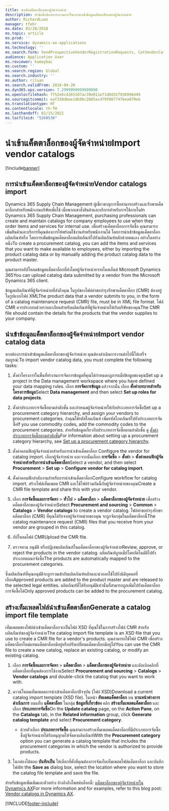 ```yaml
---
title: นำเข้าแค็ตตาล็อกของผู้จัดจำหน่าย
description: หัวข้อนี้อธิบายกระบวนการในการนำเข้าข้อมูลแค็ตตาล็อกของผู้จัดจำหน่าย
author: RichardLuan
manager: tfehr
ms.date: 03/20/2018
ms.topic: article
ms.prod: ''
ms.service: dynamics-ax-applications
ms.technology: ''
ms.search.form: VendProspectiveVendorRegistrationRequests, CatVendorCatalogDetails, CatVendorCatalogReleaseApprovedProducts, CatVendorCMRDetails, CatVendorCatalogProductPerCompanyStatus, CatVendorMaintenanceEventLog, CatVendorCatalogReviewTool, CatVendorCatalogFileUpload, CatVendorCatalogMaintenanceRequest, CatVendorCatalogFileInLegalEntity, CatVendorCatalogSchema, CatVendorCatalogFilePreviewPane, CatVendorCatalogImportParameter
audience: Application User
ms.reviewer: kamaybac
ms.custom: ''
ms.search.region: Global
ms.search.industry: ''
ms.author: riluan
ms.search.validFrom: 2018-04-20
ms.dyn365.ops.version: 7.2999999999999998
ms.openlocfilehash: f752e6c42653d7ac39e011e71d0d31f936996499
ms.sourcegitcommit: eaf330dbee1db96c20d5ac479f007747bea079eb
ms.translationtype: HT
ms.contentlocale: th-TH
ms.lasthandoff: 02/15/2021
ms.locfileid: "5260538"
---
```

# <a name="import-vendor-catalogs"></a><span data-ttu-id="d0ba8-103">นำเข้าแค็ตตาล็อกของผู้จัดจำหน่าย</span><span class="sxs-lookup"><span data-stu-id="d0ba8-103">Import vendor catalogs</span></span>

[!include[banner](../includes/banner.md)]

## <a name="vendor-catalogs-import"></a><span data-ttu-id="d0ba8-104">การนำเข้าแค็ตตาล็อกของผู้จัดจำหน่าย</span><span class="sxs-lookup"><span data-stu-id="d0ba8-104">Vendor catalogs import</span></span>

<span data-ttu-id="d0ba8-105">Dynamics 365 Supply Chain Management ผู้เชี่ยวชาญการซื้อสามารถสร้างและรักษาแค็ตตาล็อกสำหรับพนักงานบริษัทเพื่อใช้ เมื่อพวกเขาสั่งสินค้าและบริการสำหรับการใช้ภายใน</span><span class="sxs-lookup"><span data-stu-id="d0ba8-105">In Dynamics 365 Supply Chain Management, purchasing professionals can create and maintain catalogs for company employees to use when they order items and services for internal use.</span></span> <span data-ttu-id="d0ba8-106">เพื่อสร้างแค็ตตาล็อกการจัดซื้อ คุณสามารถเพิ่มสินค้าและบริการที่คุณต้องการให้พร้อมใช้งานสำหรับพนักงานได้ โดยการนำเข้าข้อมูลแค็ตตาล็อกผลิตภัณฑ์หรือ โดยการเพิ่มข้อมูลแค็ตตาล็อกผลิตภัณฑ์ไปยังผลิตภัณฑ์หลักด้วยตนเอง อย่างใดอย่างหนึ่ง</span><span class="sxs-lookup"><span data-stu-id="d0ba8-106">To create a procurement catalog, you can add the items and services that you want to make available to employees, either by importing the product catalog data or by manually adding the product catalog data to the product master.</span></span> 

<span data-ttu-id="d0ba8-107">คุณสามารถอัปโหลดข้อมูลแค็ตตาล็อกที่ส่งโดยผู้จัดจำหน่ายจากไคลเอ็นต์ Microsoft Dynamics 365</span><span class="sxs-lookup"><span data-stu-id="d0ba8-107">You can upload catalog data submitted by a vendor from the Microsoft Dynamics 365 client.</span></span>

<span data-ttu-id="d0ba8-108">ข้อมูลผลิตภัณฑ์ที่ผู้จัดจำหน่ายที่ส่งถึงคุณ ในรูปของไฟล์คำขอบำรุงรักษาแค็ตตาล็อก (CMR) ต้องอยู่ในรูปแบบไฟล์ XML</span><span class="sxs-lookup"><span data-stu-id="d0ba8-108">The product data that a vendor submits to you, in the form of a catalog maintenance request (CMR) file, must be in XML file format.</span></span> <span data-ttu-id="d0ba8-109">ไฟล์ CMR ควรประกอบด้วยรายละเอียดสำหรับผลิตภัณฑ์ที่ผู้จัดจำหน่ายให้กับบริษัทของคุณ</span><span class="sxs-lookup"><span data-stu-id="d0ba8-109">The CMR file should contain the details for the products that the vendor supplies to your company.</span></span>

## <a name="import-vendor-catalog-data"></a><span data-ttu-id="d0ba8-110">นำเข้าข้อมูลแค็ตตาล็อกของผู้จัดจำหน่าย</span><span class="sxs-lookup"><span data-stu-id="d0ba8-110">Import vendor catalog data</span></span>

<span data-ttu-id="d0ba8-111">หากต้องการนำเข้าข้อมูลแค็ตตาล็อกของผู้จัดจำหน่าย คุณต้องดำเนินการงานต่อไปนี้ให้เสร็จสมบูรณ์:</span><span class="sxs-lookup"><span data-stu-id="d0ba8-111">To import vendor catalog data, you must complete the following tasks:</span></span>

1. <span data-ttu-id="d0ba8-112">ตั้งค่าโครงการในพื้นที่ทำงานการจัดการข้อมูลที่คุณได้กำหนดกฎการแม็ปข้อมูลของคุณ</span><span class="sxs-lookup"><span data-stu-id="d0ba8-112">Set up a project in the Data management workspace where you have defined your data mapping rules.</span></span> <span data-ttu-id="d0ba8-113">เลือก **การจัดการข้อมูล** แล้วจากนั้น เลือก **ตั้งค่าบทบาทสำหรับโครงการข้อมูล**</span><span class="sxs-lookup"><span data-stu-id="d0ba8-113">Select **Data management** and then select **Set up roles for data projects**.</span></span>

2. <span data-ttu-id="d0ba8-114">ตั้งค่าประเภทการจัดซื้อตามลำดับชั้น และกำหนดผู้จัดจำหน่ายให้กับประเภทการจัดซื้อ</span><span class="sxs-lookup"><span data-stu-id="d0ba8-114">Set up a procurement category hierarchy, and assign your vendors to procurement categories.</span></span> <span data-ttu-id="d0ba8-115">ถ้าคุณใช้รหัสโภคภัณฑ์ เพิ่มรหัสโภคภัณฑ์ไปยังประเภทการจัดซื้อ</span><span class="sxs-lookup"><span data-stu-id="d0ba8-115">If you use commodity codes, add the commodity codes to the procurement categories.</span></span> <span data-ttu-id="d0ba8-116">สำหรับข้อมูลเกี่ยวกับประเภทการจัดซื้อตามลำดับชั้น ดู [ตั้งค่าประเภทการจัดซื้อตามลำดับชั้น](../procurement/tasks/set-up-procurement-category-hierarchy.md)</span><span class="sxs-lookup"><span data-stu-id="d0ba8-116">For information about setting up a procurement category hierarchy, see [Set up a procurement category hierarchy](../procurement/tasks/set-up-procurement-category-hierarchy.md).</span></span>

3. <span data-ttu-id="d0ba8-117">ตั้งค่าคอนฟิกผู้จัดจำหน่ายสำหรับการนำเข้าแค็ตตาล็อก </span><span class="sxs-lookup"><span data-stu-id="d0ba8-117">Configure the vendor for catalog import.</span></span> <span data-ttu-id="d0ba8-118">เลือกผู้จัดจำหน่าย และจากนั้นเลือก **การจัดซื้อ** > **ตั้งค่า** > **ตั้งค่าคอนฟิกผู้จัดจำหน่ายสำหรับการนำเข้าแค็ตตาล็อก**</span><span class="sxs-lookup"><span data-stu-id="d0ba8-118">Select a vendor, and then select **Procurement** > **Set up** > **Configure vendor for catalog import**.</span></span>

4. <span data-ttu-id="d0ba8-119">ตั้งค่าคอนฟิกลำดับงานสำหรับการนำเข้าแค็ตตาล็อก</span><span class="sxs-lookup"><span data-stu-id="d0ba8-119">Configure workflow for catalog import.</span></span> <span data-ttu-id="d0ba8-120">สร้างไฟล์เท็มเพลต CMR และใช้ไฟล์ร่วมกันนี้กับผู้จัดจำหน่ายของคุณ</span><span class="sxs-lookup"><span data-stu-id="d0ba8-120">Create a CMR file template and share this with your vendor.</span></span>

5. <span data-ttu-id="d0ba8-121">เลือก **การจัดซื้อและการจัดหา** \> **ทั่วไป** \> **แค็ตตาล็อก** \> **แค็ตตาล็อกของผู้จัดจำหน่าย** เพื่อสร้างแค็ตตาล็อกของผู้จัดจำหน่าย</span><span class="sxs-lookup"><span data-stu-id="d0ba8-121">Select **Procurement and sourcing** \> **Common** \> **Catalogs** \> **Vendor catalogs** to create a vendor catalog.</span></span> <span data-ttu-id="d0ba8-122">ไฟล์คำขอบำรุงรักษาแค็ตตาล็อก (CMR) ที่คุณได้รับจากผู้จัดจำหน่ายของคุณ จะถูกจัดกลุ่มในแค็ตตาล็อกนี้</span><span class="sxs-lookup"><span data-stu-id="d0ba8-122">The catalog maintenance request (CMR) files that you receive from your vendor are grouped in this catalog.</span></span> 

6. <span data-ttu-id="d0ba8-123">อัปโหลดไฟล์ CMR</span><span class="sxs-lookup"><span data-stu-id="d0ba8-123">Upload the CMR file.</span></span>

7. <span data-ttu-id="d0ba8-124">ตรวจทาน อนุมัติ หรือปฏิเสธผลิตภัณฑ์ในแค็ตตาล็อกของผู้จัดจำหน่าย</span><span class="sxs-lookup"><span data-stu-id="d0ba8-124">Review, approve, or reject the products in the vendor catalog.</span></span> <span data-ttu-id="d0ba8-125">ผลิตภัณฑ์ถูกแม็ปโดยอัตโนมัติไปยังประเภทแผนกจัดซื้อ</span><span class="sxs-lookup"><span data-stu-id="d0ba8-125">The products are automatically mapped to the procurement categories.</span></span> 

<span data-ttu-id="d0ba8-126">ซึ่งผลิตภัณฑ์ที่คุณอนุมัติจะถูกรวมเข้ากับผลิตภัณฑ์หลักและนำออกใช้ไปยังนิติบุคคลที่เลือก</span><span class="sxs-lookup"><span data-stu-id="d0ba8-126">Approved products are added to the product master and are released to the selected legal entities.</span></span> <span data-ttu-id="d0ba8-127">ผลิตภัณฑ์ที่ได้รับอนุมัติเท่านั้นที่สามารถถูกเพิ่มไปยังแค็ตตาล็อกการจัดซื้อได้</span><span class="sxs-lookup"><span data-stu-id="d0ba8-127">Only approved products can be added to the procurement catalog.</span></span>

## <a name="generate-a-catalog-import-file-template"></a><span data-ttu-id="d0ba8-128">สร้างเท็มเพลตไฟล์นำเข้าแค็ตตาล็อก</span><span class="sxs-lookup"><span data-stu-id="d0ba8-128">Generate a catalog import file template</span></span>

<span data-ttu-id="d0ba8-129">เท็มเพลตของไฟล์นำเข้าแค็ตตาล็อกจะเป็นไฟล์ XSD ที่คุณใช้ในการสร้างไฟล์ CMR สำหรับผลิตภัณฑ์ของผู้จัดจำหน่าย</span><span class="sxs-lookup"><span data-stu-id="d0ba8-129">The catalog import file template is an XSD file that you use to create a CMR file for a vendor's products.</span></span> <span data-ttu-id="d0ba8-130">คุณสามารถใช้ไฟล์ CMR เพื่อสร้างแค็ตตาล็อกใหม่แทนแค็ตตาล็อกมีอยู่หรือปรับเปลี่ยนแค็ตตาล็อกมีอยู่ได้</span><span class="sxs-lookup"><span data-stu-id="d0ba8-130">You can use the CMR file to create a new catalog, replace an existing catalog, or modify an existing catalog.</span></span>

1. <span data-ttu-id="d0ba8-131">เลือก **การจัดซื้อและการจัดหา** \> **แค็ตตาล็อก** \> **แค็ตตาล็อกของผู้จัดจำหน่าย** และดับเบิลคลิกที่แค็ตตาล็อกที่คุณต้องการใช้งาน</span><span class="sxs-lookup"><span data-stu-id="d0ba8-131">Select **Procurement and sourcing** \> **Catalogs** \> **Vendor  catalogs** and double-click the catalog that you want  to work with.</span></span>

2. <span data-ttu-id="d0ba8-132">ดาวน์โหลดเท็มเพลตการนำเข้าแค็ตตาล็อกปัจจุบัน (ไฟล์ XSD)</span><span class="sxs-lookup"><span data-stu-id="d0ba8-132">Download a current catalog import template (XSD file).</span></span> <span data-ttu-id="d0ba8-133">ในหน้า **อัพเดตแค็ตตาล็อก** บน **บานหน้าต่างการดำเนินการ** บนแท็บ **แค็ตตาล็อก** ในกลุ่ม **ข้อมูลที่เกี่ยวข้อง** คลิก **สร้างเท็มเพลตแค็ตตาล็อก** และเลือก **ประเภทการจัดซื้อ**</span><span class="sxs-lookup"><span data-stu-id="d0ba8-133">On the **Update catalog** page, on the **Action Pane**, on the **Catalogs** tab, in the **Related information** group, click **Generate catalog template** and select **Procurement category**.</span></span>

    - <span data-ttu-id="d0ba8-134">ด้วยตัวเลือก **ประเภทการจัดซื้อ** คุณสามารถสร้างเท็มเพลตแค็ตตาล็อกที่มีประเภทการจัดซื้อซึ่งผู้จัดจำหน่ายได้รับอนุญาตให้จัดหาผลิตภัณฑ์</span><span class="sxs-lookup"><span data-stu-id="d0ba8-134">With the **Procurement category** option you can generate a catalog template that includes the procurement categories in which the vendor is authorized to provide products.</span></span>

3. <span data-ttu-id="d0ba8-135">ในกล่องโต้ตอบ **บันทึกเป็น** ให้เลือกที่ตั้งที่คุณต้องการจัดเก็บเท็มเพลตไฟล์แค็ตตาล็อก และบันทึกไฟล์</span><span class="sxs-lookup"><span data-stu-id="d0ba8-135">In the **Save as** dialog box, select the location where you want to store the catalog file template and save the file.</span></span>

<span data-ttu-id="d0ba8-136">สำหรับข้อมูลเพิ่มเติมและตัวอย่าง อ้างอิงถึงโพสต์บล็อกนี้: [แค็ตตาล็อกของผู้จัดจำหน่ายใน Dynamics AX](https://blogs.msdn.microsoft.com/dynamicsaxscm/2016/05/25/vendor-catalogs-in-dynamics-ax/)</span><span class="sxs-lookup"><span data-stu-id="d0ba8-136">For more information and for examples, refer to this blog post: [Vendor catalogs in Dynamics AX](https://blogs.msdn.microsoft.com/dynamicsaxscm/2016/05/25/vendor-catalogs-in-dynamics-ax/).</span></span>


[!INCLUDE[footer-include](../../includes/footer-banner.md)]